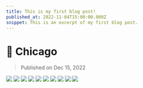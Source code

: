 ```yaml
---
title: This is my first blog post!
published_at: 2022-11-04T15:00:00.000Z
snippet: This is an excerpt of my first blog post.
---
```


# 📸 Chicago

> Published on Dec 15, 2022

![](https://static.bpev.me/blog/travel-chicago/medium/IMG_20220912_102712.jpg)
![](https://static.bpev.me/blog/travel-chicago/medium/IMG_20220912_131211.jpg)
![](https://static.bpev.me/blog/travel-chicago/medium/IMG_20220906_143826.jpg)
![](https://static.bpev.me/blog/travel-chicago/medium/IMG_20220903_194546.jpg)
![](https://static.bpev.me/blog/travel-chicago/medium/IMG_20220910_134452.jpg)
![](https://static.bpev.me/blog/travel-chicago/medium/IMG_20220903_085055.jpg)
![](https://static.bpev.me/blog/travel-chicago/medium/IMG_20220902_114632.jpg)
![](https://static.bpev.me/blog/travel-chicago/medium/IMG_20220910_152507.jpg)
![](https://static.bpev.me/blog/travel-chicago/medium/IMG_20220911_172430.jpg)
![](https://static.bpev.me/blog/travel-chicago/medium/IMG_20220911_175746.jpg)
